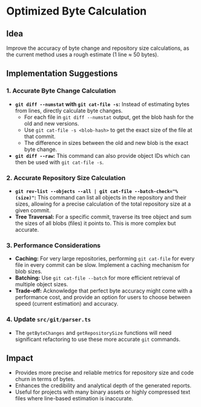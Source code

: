 # Optimized Byte Calculation

## Idea
Improve the accuracy of byte change and repository size calculations, as the current method uses a rough estimate (1 line ≈ 50 bytes).

## Implementation Suggestions

### 1. Accurate Byte Change Calculation
- **`git diff --numstat` with `git cat-file -s`:** Instead of estimating bytes from lines, directly calculate byte changes.
    - For each file in `git diff --numstat` output, get the blob hash for the old and new versions.
    - Use `git cat-file -s <blob-hash>` to get the exact size of the file at that commit.
    - The difference in sizes between the old and new blob is the exact byte change.
- **`git diff --raw`:** This command can also provide object IDs which can then be used with `git cat-file -s`.

### 2. Accurate Repository Size Calculation
- **`git rev-list --objects --all | git cat-file --batch-check="%(size)"`:** This command can list all objects in the repository and their sizes, allowing for a precise calculation of the total repository size at a given commit.
- **Tree Traversal:** For a specific commit, traverse its tree object and sum the sizes of all blobs (files) it points to. This is more complex but accurate.

### 3. Performance Considerations
- **Caching:** For very large repositories, performing `git cat-file` for every file in every commit can be slow. Implement a caching mechanism for blob sizes.
- **Batching:** Use `git cat-file --batch` for more efficient retrieval of multiple object sizes.
- **Trade-off:** Acknowledge that perfect byte accuracy might come with a performance cost, and provide an option for users to choose between speed (current estimation) and accuracy.

### 4. Update `src/git/parser.ts`
- The `getByteChanges` and `getRepositorySize` functions will need significant refactoring to use these more accurate `git` commands.

## Impact
- Provides more precise and reliable metrics for repository size and code churn in terms of bytes.
- Enhances the credibility and analytical depth of the generated reports.
- Useful for projects with many binary assets or highly compressed text files where line-based estimation is inaccurate.
